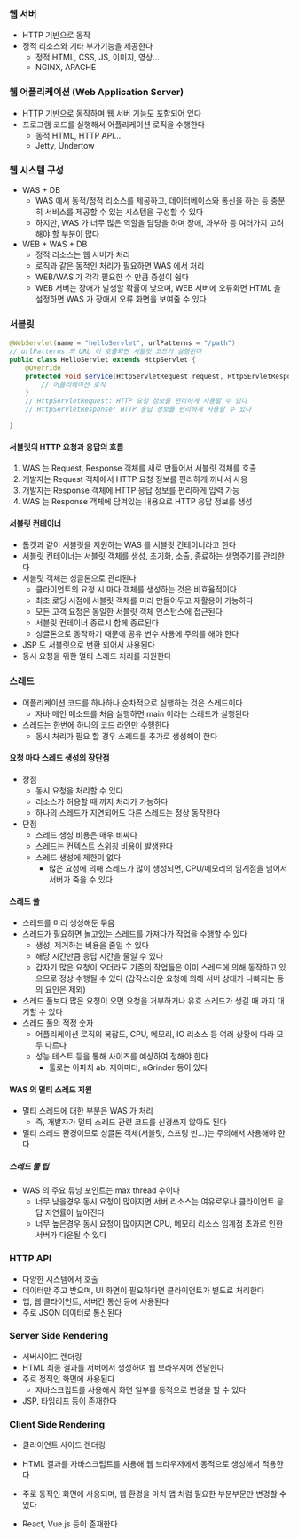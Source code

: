### 웹 서버

* HTTP 기반으로 동작
* 정적 리소스와 기타 부가기능을 제공한다
    * 정적 HTML, CSS, JS, 이미지, 영상...
    * NGINX, APACHE
    
### 웹 어플리케이션 (Web Application Server)

* HTTP 기반으로 동작하며 웹 서버 기능도 포함되어 있다
* 프로그램 코드를 실행해서 어플리케이션 로직을 수행한다
    * 동적 HTML, HTTP API...
    * Jetty, Undertow
    
### 웹 시스템 구성

* WAS + DB
    * WAS 에서 동적/정적 리소스를 제공하고, 데이터베이스와 통신을 하는 등 충분히 서비스를 제공할 수 있는 시스템을 구성할 수 있다
    * 하지만, WAS 가 너무 많은 역할을 담당을 하며 장애, 과부하 등 여러가지 고려해야 할 부분이 많다
* WEB + WAS + DB
    * 정적 리소스는 웹 서버가 처리
    * 로직과 같은 동적인 처리가 필요하면 WAS 에서 처리
    * WEB/WAS 가 각각 필요한 수 만큼 증설이 쉽다
    * WEB 서버는 장애가 발생할 확률이 낮으며, WEB 서버에 오류화면 HTML 을 설정하면 WAS 가 장애시 오류 화면을 보여줄 수 있다
    
### 서블릿

```java
@WebServlet(name = "helloServlet", urlPatterns = "/path")
// urlPatterns 의 URL 이 호출되면 서블릿 코드가 실행된다
public class HelloServlet extends HttpServlet {
    @Override
    protected void service(HttpServletRequest request, HttpSErvletResponse response) {
        // 어플리케이션 로직
    }
    // HttpServletRequest: HTTP 요청 정보를 편리하게 사용할 수 있다
    // HttpServletResponse: HTTP 응답 정보를 편리하게 사용할 수 있다

}
```

#### 서블릿의 HTTP 요청과 응답의 흐름

1. WAS 는 Request, Response 객체를 새로 만들어서 서블릿 객체를 호출
1. 개발자는 Request 객체에서 HTTP 요청 정보를 편리하게 꺼내서 사용
1. 개발자는 Response 객체에 HTTP 응답 정보를 편리하게 입력 가능
1. WAS 는 Response 객체에 담겨있는 내용으로 HTTP 응답 정보를 생성

#### 서블릿 컨테이너

* 톰캣과 같이 서블릿을 지원하는 WAS 를 서블릿 컨테이너라고 한다
* 서블릿 컨테이너는 서블릿 객체를 생성, 초기화, 소출, 종료하는 생명주기를 관리한다
* 서블릿 객체는 싱글톤으로 관리된다
    * 클라이언트의 요청 시 마다 객체를 생성하는 것은 비효율적이다
    * 최초 로딩 시점에 서블릿 객체를 미리 만들어두고 재활용이 가능하다
    * 모든 고객 요청은 동일한 서블릿 객체 인스턴스에 접근된다
    * 서블릿 컨테이너 종료시 함께 종료된다
    * 싱글톤으로 동작하기 때문에 공유 변수 사용에 주의를 해야 한다
* JSP 도 서블릿으로 변환 되어서 사용된다
* 동시 요청을 위한 멀티 스레드 처리를 지원한다

### 스레드

* 어플리케이션 코드를 하나하나 순차적으로 실행하는 것은 스레드이다
    * 자바 메인 메소드를 처음 실행하면 main 이라는 스레드가 실행된다
* 스레드는 한번에 하나의 코드 라인만 수행한다 
    * 동시 처리가 필요 할 경우 스레드를 추가로 생성해야 한다

#### 요청 마다 스레드 생성의 장단점

* 장점
    * 동시 요청을 처리할 수 있다
    * 리소스가 허용할 때 까지 처리가 가능하다
    * 하나의 스레드가 지연되어도 다른 스레드는 정상 동작한다
* 단점
    * 스레드 생성 비용은 매우 비싸다
    * 스레드는 컨텍스트 스위칭 비용이 발생한다
    * 스레드 생성에 제한이 없다
        * 많은 요청에 의해 스레드가 많이 생성되면, CPU/메모리의 임계점을 넘어서 서버가 죽을 수 있다

#### 스레드 풀

* 스레드를 미리 생성해둔 묶음
* 스레드가 필요하면 놀고있는 스레드를 가져다가 작업을 수행할 수 있다
    * 생성, 제거하는 비용을 줄일 수 있다
    * 해당 시간만큼 응답 시간을 줄일 수 있다
    * 갑자기 많은 요청이 오더라도 기존의 작업들은 이미 스레드에 의해 동작하고 있으므로 정상 수행될 수 있다 (갑작스러운 요청에 의해 서버 상태가 나빠지는 등의 요인은 제외)
* 스레드 풀보다 많은 요청이 오면 요청을 거부하거나 유효 스레드가 생길 때 까지 대기할 수 있다
* 스레드 풀의 적정 숫자
    * 어플리케이션 로직의 복잡도, CPU, 메모리, IO 리소스 등 여러 상황에 따라 모두 다르다
    * 성능 테스트 등을 통해 사이즈를 예상하여 정해야 한다
        * 툴로는 아파치 ab, 제이미터, nGrinder 등이 있다

#### WAS 의 멀티 스레드 지원

* 멀티 스레드에 대한 부분은 WAS 가 처리
    * 즉, 개발자가 멀티 스레드 관련 코드를 신경쓰지 않아도 된다
* 멀티 스레드 환경이므로 싱글톤 객체(서블릿, 스프링 빈...)는 주의해서 사용해야 한다

##### 스레드 풀 팁

* WAS 의 주요 튜닝 포인트는 max thread 수이다
    * 너무 낮을경우 동시 요청이 많아지면 서버 리소스는 여유로우나 클라이언트 응답 지연률이 높아진다
    * 너무 높은경우 동시 요청이 많아지면 CPU, 메모리 리소스 임계점 초과로 인한 서버가 다운될 수 있다

### HTTP API

* 다양한 시스템에서 호출
* 데이터만 주고 받으며, UI 화면이 필요하다면 클라이언트가 별도로 처리한다
* 앱, 웹 클라이언트, 서버간 통신 등에 사용된다
* 주로 JSON 데이터로 통신된다

### Server Side Rendering

* 서버사이드 렌더링
* HTML 최종 결과를 서버에서 생성하여 웹 브라우저에 전달한다
* 주로 정적인 화면에 사용된다
    * 자바스크립트를 사용해서 화면 일부를 동적으로 변경을 할 수 있다
* JSP, 타임리프 등이 존재한다

### Client Side Rendering

* 클라이언트 사이드 렌더링

* HTML 결과를 자바스크립트를 사용해 웹 브라우저에서 동적으로 생성해서 적용한다
* 주로 동적인 화면에 사용되며, 웹 환경을 마치 앱 처럼 필요한 부분부문만 변경할 수 있다
* React, Vue.js 등이 존재한다

